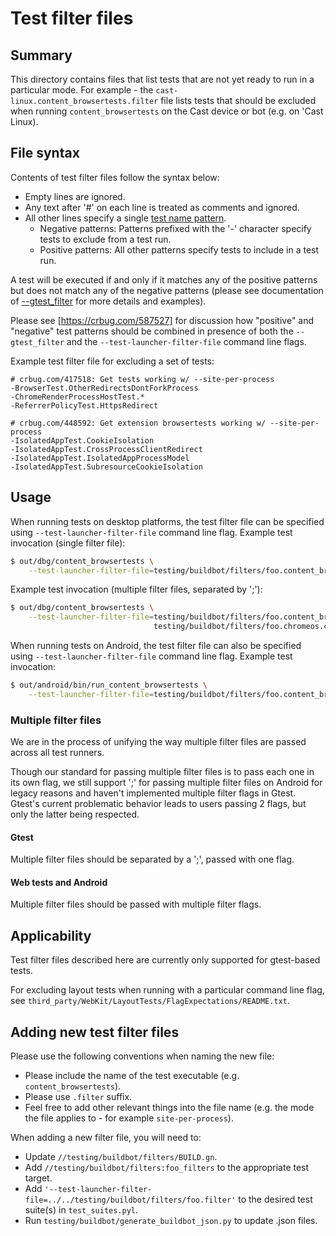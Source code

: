 # Test filter files

## Summary

This directory contains files that list tests that are not yet ready to run in a
particular mode. For example - the `cast-linux.content_browsertests.filter` file
lists tests that should be excluded when running `content_browsertests` on the
Cast device or bot (e.g. on 'Cast Linux).

## File syntax

Contents of test filter files follow the syntax below:

-   Empty lines are ignored.
-   Any text after '#' on each line is treated as comments and ignored.
-   All other lines specify a single [test name pattern][gtest_filter].
    -   Negative patterns: Patterns prefixed with the '-' character specify
        tests to exclude from a test run.
    -   Positive patterns: All other patterns specify tests to include in a test
        run.

A test will be executed if and only if it matches any of the positive patterns
but does not match any of the negative patterns (please see documentation of
[--gtest_filter][gtest_filter] for more details and examples).

Please see [https://crbug.com/587527] for discussion how "positive" and
"negative" test patterns should be combined in presence of both the
`--gtest_filter` and the `--test-launcher-filter-file` command line flags.

Example test filter file for excluding a set of tests:

```test.filter
# crbug.com/417518: Get tests working w/ --site-per-process
-BrowserTest.OtherRedirectsDontForkProcess
-ChromeRenderProcessHostTest.*
-ReferrerPolicyTest.HttpsRedirect

# crbug.com/448592: Get extension browsertests working w/ --site-per-process
-IsolatedAppTest.CookieIsolation
-IsolatedAppTest.CrossProcessClientRedirect
-IsolatedAppTest.IsolatedAppProcessModel
-IsolatedAppTest.SubresourceCookieIsolation
```

## Usage

When running tests on desktop platforms, the test filter file can be specified
using `--test-launcher-filter-file` command line flag. Example test invocation
(single filter file):

```bash
$ out/dbg/content_browsertests \
    --test-launcher-filter-file=testing/buildbot/filters/foo.content_browsertests.filter
```

Example test invocation (multiple filter files, separated by ';'):

```bash
$ out/dbg/content_browsertests \
    --test-launcher-filter-file=testing/buildbot/filters/foo.content_browsertests.filter;\
                                testing/buildbot/filters/foo.chromeos.content_browsertests.filter
```

When running tests on Android, the test filter file can also be specified using
`--test-launcher-filter-file` command line flag. Example test invocation:

```bash
$ out/android/bin/run_content_browsertests \
    --test-launcher-filter-file=testing/buildbot/filters/foo.content_browsertests.filter
```

### Multiple filter files

We are in the process of unifying the way multiple filter files are passed
across all test runners.

Though our standard for passing multiple filter files is to pass each one in its
own flag, we still support ';' for passing multiple filter files on Android for
legacy reasons and haven't implemented multiple filter flags in Gtest. Gtest's
current problematic behavior leads to users passing 2 flags, but only the latter
being respected.


#### Gtest

Multiple filter files should be separated by a ';', passed with one flag.

#### Web tests and Android

Multiple filter files should be passed with multiple filter flags.


## Applicability

Test filter files described here are currently only supported for gtest-based
tests.

For excluding layout tests when running with a particular command line flag, see
`third_party/WebKit/LayoutTests/FlagExpectations/README.txt`.

## Adding new test filter files

Please use the following conventions when naming the new file:

-   Please include the name of the test executable (e.g.
    `content_browsertests`).
-   Please use `.filter` suffix.
-   Feel free to add other relevant things into the file name (e.g. the mode the
    file applies to - for example `site-per-process`).

When adding a new filter file, you will need to:
-   Update `//testing/buildbot/filters/BUILD.gn`.
-   Add `//testing/buildbot/filters:foo_filters` to the appropriate test target.
-   Add `'--test-launcher-filter-file=../../testing/buildbot/filters/foo.filter'`
    to the desired test suite(s) in `test_suites.pyl`.
-   Run `testing/buildbot/generate_buildbot_json.py` to update .json files.

[gtest_filter]: https://github.com/google/googletest/blob/master/docs/advanced.md#running-a-subset-of-the-tests
